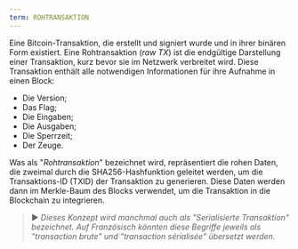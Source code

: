 ```yaml
---
term: ROHTRANSAKTION
---
```


Eine Bitcoin-Transaktion, die erstellt und signiert wurde und in ihrer binären Form existiert. Eine Rohtransaktion (*raw TX*) ist die endgültige Darstellung einer Transaktion, kurz bevor sie im Netzwerk verbreitet wird. Diese Transaktion enthält alle notwendigen Informationen für ihre Aufnahme in einen Block:
* Die Version;
* Das Flag;
* Die Eingaben;
* Die Ausgaben;
* Die Sperrzeit;
* Der Zeuge.

Was als "*Rohtransaktion*" bezeichnet wird, repräsentiert die rohen Daten, die zweimal durch die SHA256-Hashfunktion geleitet werden, um die Transaktions-ID (TXID) der Transaktion zu generieren. Diese Daten werden dann im Merkle-Baum des Blocks verwendet, um die Transaktion in die Blockchain zu integrieren.

> ► *Dieses Konzept wird manchmal auch als "Serialisierte Transaktion" bezeichnet. Auf Französisch könnten diese Begriffe jeweils als "transaction brute" und "transaction sérialisée" übersetzt werden.*